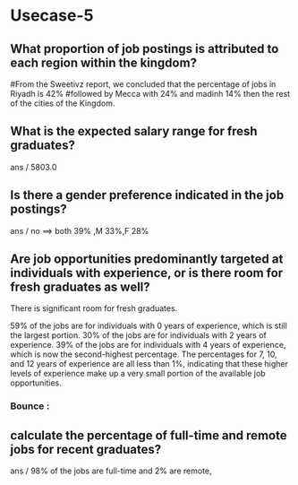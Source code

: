 # Usecase-5

## What proportion of job postings is attributed to each region within the kingdom?

#From the Sweetivz report, we concluded that the percentage of jobs in Riyadh is 42%
#followed by Mecca with 24% and madinh 14% then the rest of the cities of the Kingdom.

## What is the expected salary range for fresh graduates?
ans / 5803.0


## Is there a gender preference indicated in the job postings?
 ans / no ==> both 39% ,M 33%,F 28% 

## Are job opportunities predominantly targeted at individuals with experience, or is there room for fresh graduates as well?

There is significant room for fresh graduates.

59% of the jobs are for individuals with 0 years of experience, which is still the largest portion.
30% of the jobs are for individuals with 2 years of experience.
39% of the jobs are for individuals with 4 years of experience, which is now the second-highest percentage.
The percentages for 7, 10, and 12 years of experience are all less than 1%, indicating that these higher levels of experience make up a very small portion of the available job opportunities.


### Bounce :

 ## calculate the percentage of full-time and remote jobs for recent graduates?
 ans / 98% of the jobs are full-time and 2% are remote,

 ## 